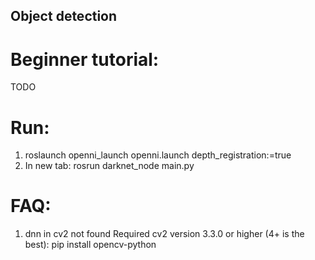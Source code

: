 ## Object detection

# Beginner tutorial:
TODO

# Run:
1) roslaunch openni_launch openni.launch depth_registration:=true
2) In new tab: rosrun darknet_node main.py

# FAQ:
1) dnn in cv2 not found
Required cv2 version 3.3.0 or higher (4+ is the best):
pip install opencv-python